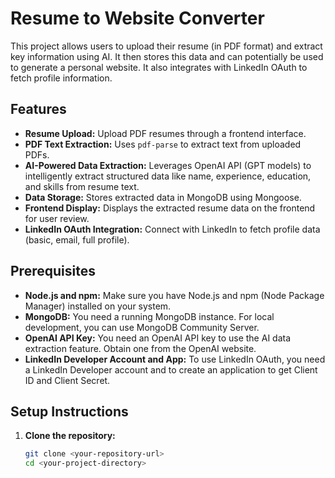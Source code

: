 # Resume to Website Converter

This project allows users to upload their resume (in PDF format) and extract key information using AI. It then stores this data and can potentially be used to generate a personal website.  It also integrates with LinkedIn OAuth to fetch profile information.

## Features

- **Resume Upload:**  Upload PDF resumes through a frontend interface.
- **PDF Text Extraction:** Uses `pdf-parse` to extract text from uploaded PDFs.
- **AI-Powered Data Extraction:** Leverages OpenAI API (GPT models) to intelligently extract structured data like name, experience, education, and skills from resume text.
- **Data Storage:** Stores extracted data in MongoDB using Mongoose.
- **Frontend Display:** Displays the extracted resume data on the frontend for user review.
- **LinkedIn OAuth Integration:** Connect with LinkedIn to fetch profile data (basic, email, full profile).

## Prerequisites

- **Node.js and npm:**  Make sure you have Node.js and npm (Node Package Manager) installed on your system.
- **MongoDB:**  You need a running MongoDB instance. For local development, you can use MongoDB Community Server.
- **OpenAI API Key:**  You need an OpenAI API key to use the AI data extraction feature. Obtain one from the OpenAI website.
- **LinkedIn Developer Account and App:**  To use LinkedIn OAuth, you need a LinkedIn Developer account and to create an application to get Client ID and Client Secret.

## Setup Instructions

1. **Clone the repository:**
   ```bash
   git clone <your-repository-url>
   cd <your-project-directory>